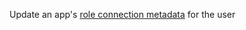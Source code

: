 Update an app's [role connection metadata](https://discord.com/developers/docs/resources/user#application-role-connection-object) for the user